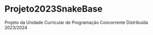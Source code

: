 # Projeto2023SnakeBase
Projeto da Unidade Curricular de Programação Concorrente Distribuída 2023/2024
